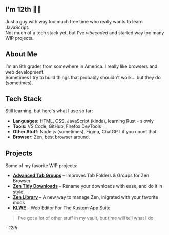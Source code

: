 ## I'm 12th ✌🏻  
Just a guy with way too much free time who really wants to learn JavaScript.  
Not much of a tech stack yet, but I’ve *vibecoded* and started way too many WIP projects.

## About Me  
I’m an 8th grader from somewhere in America. I really like browsers and web development.  
Sometimes I try to build things that probably shouldn't work... but they do (sometimes).

## Tech Stack  
Still learning, but here's what I use so far:  
- **Languages:** HTML, CSS, JavaScript (kinda), learning Rust - slowly
- **Tools:** VS Code, GitHub, Firefox DevTools
- **Other Stuff:** Node.js (sometimes), Figma, ChatGPT if you count that
- **Browser:** Zen, best browser around.

## Projects  
Some of my favorite WIP projects:  
- **[Advanced Tab Groups](https://github.com/Anoms12/Advanced-Tab-Groups)** –  Improves Tab Folders & Groups for Zen Browser
- **[Zen Tidy Downloads](https://github.com/Anoms12/Zen-Tidy-Downloads)** – Rename your downloads with ease, and do it in style!
- **[Zen Library](https://github.com/Anoms12/Zen-Library)** –  A new way to manage Zen, inigrated with your favorite mods 
- **[KLWE](https://github.com/Anoms12/Kustom-Web-Editor)** –  Web Editor For The Kustom App Suite

> I've got a lot of other stuff in my vault, but time will tell what I do

*- 12th*

